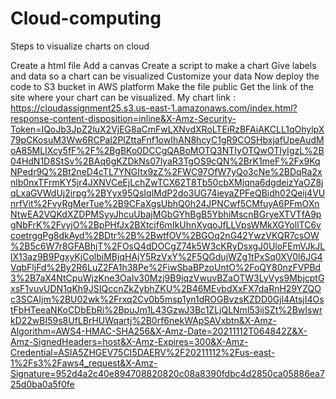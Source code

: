 # Cloud-computing
Steps to visualize charts on cloud

Create a html file
Add a canvas
Create a script to make a chart
Give labels and data so a chart can be visualized
Customize your data
Now deploy the code to S3 bucket in AWS platform
Make the file public
Get the link of the site where your chart can be visualized. My chart link : https://cloudassignment25.s3.us-east-1.amazonaws.com/index.html?response-content-disposition=inline&X-Amz-Security-Token=IQoJb3JpZ2luX2VjEG8aCmFwLXNvdXRoLTEiRzBFAiAKCLL1qOhylpX79pCKosuM3Ww6RCPal2PlZttaFnf1owIhAN8hcyC1gR9COSHbxjafUpeAudMoA85MLIXcy5fF%2F%2BgBKo0DCCgQABoMOTQ3NTIyOTQwOTIyIgzL%2B04HdN1D8StSv%2BAq6gKZDkNs07lyaR3TgOS9cQN%2BrK1meF%2Fx9KqNPedr9Q%2Bt2neD4cTL7YNGItx9zZ%2FWC97OfW7yQo3cNe%2BDqRa2xnlb0nxTFrmKY5jr4JXNVCeEjLchZwTCX62T8Tb50cbXMjqna6dgdeizYaOZ8jqLxaGVWdUj2irpg%2BYyx95QsIqlMdP2do3UG74ieyaZPFeQBidh02Qeij4VUnrfVit%2FvyRgMerTue%2B9CFaXgsUbhQ0h24JPNCwf5CMfuyA6PFmOXnNtwEA2VQKdXZDPMSyyJhcuUbajMGbGYhBgB5YbhiMscnBGryeXTVTfA9pgNbFrK%2FvyjO%2BpPHfJx2BXtcjf6mIkUhnXyqoJfLLVpsWMkXGYollTC6vcoetrggPg8dkAyd%2BDtr%2B%2BwtfOV%2BGOq2nG42YwzVKQR7csOW%2B5c6W7r8GFABhjT%2FOsQ4dDOCgZ74k5W3cKRyDsxgJ0UloFEmVJkJLlX13az9B9PgxyKjColbiMBjqHAjY5RzVxY%2F5QGdujWZg1tPxSq0XV0l6JG4VqbFljFd%2By2R6LuZ2FA1h38Pe%2FiwSbaBPzoUntO%2FoQY80nzFVPBd3%2B7aX4NtCpuWjzKne3OaIv30Mzj9B9jqzVwuvBZaOTW3LyVys9MbjcptGxsF1vuvUDN1qKh9JSIQccnZkZybhZKU%2B46MEvbdXxFX7daRnH29YZQOc3SCAIjm%2BU02wk%2Frxq2Cv0b5msp1yn1dROGBvzsKZDD0Gjl4AtsjI4OstFbHTeeaNKoCDbEbRi%2BpuJm1L43GzwJ3Bc1ZLjQLNml53ijSZt%2BwIswrkD22wBI59s8UfLBrHUWqartj%2B0rf6nekWApSAVxbtn&X-Amz-Algorithm=AWS4-HMAC-SHA256&X-Amz-Date=20211112T064842Z&X-Amz-SignedHeaders=host&X-Amz-Expires=300&X-Amz-Credential=ASIA5ZHGEV75CI5DAERV%2F20211112%2Fus-east-1%2Fs3%2Faws4_request&X-Amz-Signature=952d4a2c40e894708820820c08a8390fdbc4d2850ca05886ea725d0ba0a5f0fe
